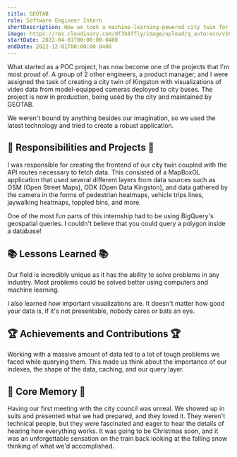 ```yaml
---
title: GEOTAB
role: Software Engineer Intern
shortDescription: How we took a machine-learning-powered city twin for Kingston using computer vision from cameras deployed onto city transit from concept to reality. This was my introduction to GIS, mapping, and vehicular vision.
image: https://res.cloudinary.com/df3h8ffly/image/upload/q_auto:eco/v1688692245/geotab-feature_rkazku.webp
startDate: 2022-04-01T00:00:00-0400
endDate: 2022-12-01T00:00:00-0400
---
```


What started as a POC project, has now become one of the projects that I'm most proud of. A group of 2 other engineers, a product manager, and I were assigned the task of creating a city twin of Kingston with visualizations of video data from model-equipped cameras deployed to city buses. The project is now in production, being used by the city and maintained by GEOTAB.

We weren't bound by anything besides our imagination, so we used the latest technology and tried to create a robust application.

## 💼 Responsibilities and Projects 💼

I was responsible for creating the frontend of our city twin coupled with the API routes necessary to fetch data. This consisted of a MapBoxGL application that used several different layers from data sources such as OSM (Open Street Maps), ODK (Open Data Kingston), and data gathered by the camera in the forms of pedestrian heatmaps, vehicle trips lines, jaywalking heatmaps, toppled bins, and more.

One of the most fun parts of this internship had to be using BigQuery's geospatial queries. I couldn't believe that you could query a polygon inside a database!

## 📚 Lessons Learned 📚

Our field is incredibly unique as it has the ability to solve problems in any industry. Most problems could be solved better using computers and machine learning.

I also learned how important visualizations are. It doesn't matter how good your data is, if it's not presentable, nobody cares or bats an eye.

## 🏆 Achievements and Contributions 🏆

Working with a massive amount of data led to a lot of tough problems we faced while querying them. This made us think about the importance of our indexes, the shape of the data, caching, and our query layer.

## 🔮 Core Memory 🔮

Having our first meeting with the city council was unreal. We showed up in suits and presented what we had prepared, and they loved it. They weren't technical people, but they were fascinated and eager to hear the details of hearing how everything works. It was going to be Christmas soon, and it was an unforgettable sensation on the train back looking at the falling snow thinking of what we'd accomplished.
